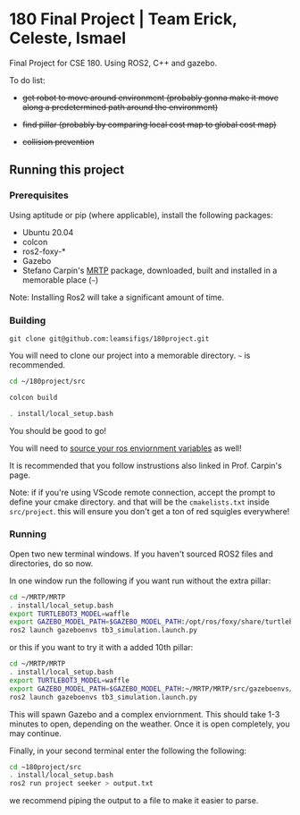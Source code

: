 # 180 Final Project | Team Erick, Celeste, Ismael

Final Project for CSE 180. Using ROS2, C++ and gazebo.

To do list:

- ~~get robot to move around environment (probably gonna make it move along a predetermined path around the environment)~~

- ~~find pillar (probably by comparing local cost map to global cost map)~~

- ~~collision prevention~~

## Running this project

### Prerequisites

Using aptitude or pip (where applicable), install the following packages:

- Ubuntu 20.04
- colcon
- ros2-foxy-*
- Gazebo
- Stefano Carpin's [MRTP](https://github.com/stefanocarpin/MRTP) package, downloaded, built and installed in a memorable place (`~`)

Note: Installing Ros2 will take a significant amount of time.

### Building

`git clone git@github.com:leamsifigs/180project.git`  

You will need to clone our project into a memorable directory. `~` is recommended.

```bash
cd ~/180project/src

colcon build

. install/local_setup.bash
```

You should be good to go!  

You will need to [source your ros enviornment variables](https://docs.ros.org/en/foxy/Installation/Ubuntu-Install-Debians.html#sourcing-the-setup-script) as well!

It is recommended that you follow instrustions also linked in Prof. Carpin's page.

Note: if if you're using VScode remote connection, accept the prompt to define your cmake directory. and that will be the `cmakelists.txt` inside `src/project`. this will ensure you don't get a ton of red squigles everywhere!

### Running

Open two new terminal windows. If you haven't sourced ROS2 files and directories, do so now.

In one window run the following if you want run without the extra pillar:  
```bash
cd ~/MRTP/MRTP
. install/local_setup.bash
export TURTLEBOT3_MODEL=waffle
export GAZEBO_MODEL_PATH=$GAZEBO_MODEL_PATH:/opt/ros/foxy/share/turtlebot3_gazebo/models
ros2 launch gazeboenvs tb3_simulation.launch.py
```  

or this if you want to try it with a added 10th pillar:

```bash
cd ~/MRTP/MRTP
. install/local_setup.bash
export TURTLEBOT3_MODEL=waffle
export GAZEBO_MODEL_PATH=$GAZEBO_MODEL_PATH:~/MRTP/MRTP/src/gazeboenvs/models
ros2 launch gazeboenvs tb3_simulation.launch.py
```

This will spawn Gazebo and a complex enviornment. This should take 1-3 minutes to open, depending on the weather. Once it is open completely, you may continue.

Finally, in your second terminal enter the following the following:
```bash
cd ~180project/src
. install/local_setup.bash
ros2 run project seeker > output.txt
```  

we recommend piping the output to a file to make it easier to parse.  